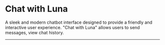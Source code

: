 # Chat with Luna
A sleek and modern chatbot interface designed to provide a friendly and interactive user experience. "Chat with Luna" allows users to send messages, view chat history.

---
